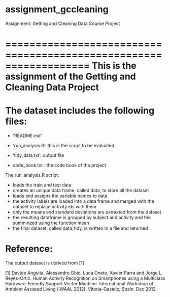 # assignment_gccleaning
Assignment: Getting and Cleaning Data Course Project

==================================================================
This is the assignment of the Getting and Cleaning Data Project
==================================================================


The dataset includes the following files:
=========================================

- 'README.md'

- ‘run_analysis.R’: this is the script to be evaluated

- ‘tidy_data.txt’: output file

- code_book.txt : the code book of the project



The run_analysis.R script:
 - loads the train and test data
 - creates an unique data frame, called data, to store all the dataset
 - loads and assigns the variable names to data
 - the activity labels are loaded into a data frame and merged with the dataset to replace activity ids with them
 - only the means and standard deviations are extraxted from the dataset
 - the resulting dataframe is grouped by subject and activity and the summirized using the function mean
 - the final dataset, called data_tidy, is written in a file and returned

Reference:
============
The output dataset is derived from [1] 

[1] Davide Anguita, Alessandro Ghio, Luca Oneto, Xavier Parra and Jorge L. Reyes-Ortiz. Human Activity Recognition on Smartphones using a Multiclass Hardware-Friendly Support Vector Machine. International Workshop of Ambient Assisted Living (IWAAL 2012). Vitoria-Gasteiz, Spain. Dec 2012

